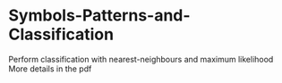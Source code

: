 # Symbols-Patterns-and-Classification
Perform classification with nearest-neighbours and maximum likelihood
More details in the pdf
